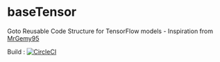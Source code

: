 # baseTensor
Goto Reusable Code Structure for TensorFlow models - Inspiration from [MrGemy95](https://github.com/MrGemy95/Tensorflow-Project-Template)

Build : [![CircleCI](https://circleci.com/gh/niksinfinity/baseTensor/tree/master.svg?style=svg)](https://circleci.com/gh/niksinfinity/baseTensor/tree/master)
